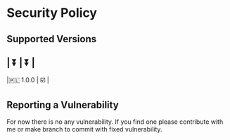 # Security Policy

## Supported Versions

|   ⏬   |   ⏬   |
 ------------------
|🇵🇱 1.0.0 |   ☑️   |

## Reporting a Vulnerability
For now there is no any vulnerability. If you find one please contribute with me or make branch to commit with fixed vulnerability.
